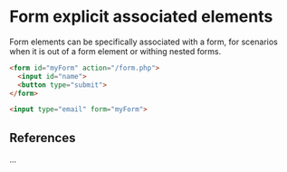 # Form explicit associated elements

Form elements can be specifically associated with a form, for scenarios when it is out of a 
form element or withing nested forms.

```html
<form id="myForm" action="/form.php">
  <input id="name">
  <button type="submit">
</form>

<input type="email" form="myForm">
```

## References

...
